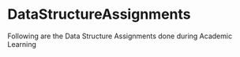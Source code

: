# DataStructureAssignments
Following are the Data Structure Assignments done during Academic Learning 
